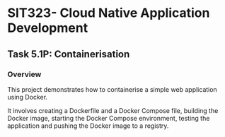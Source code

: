 # SIT323- Cloud Native Application Development
## Task 5.1P: Containerisation
### Overview
This project demonstrates how to containerise a simple web application using Docker.

It involves creating a Dockerfile and a Docker Compose file, building the Docker image, starting the Docker Compose environment, testing the application and pushing the Docker image to a registry.
